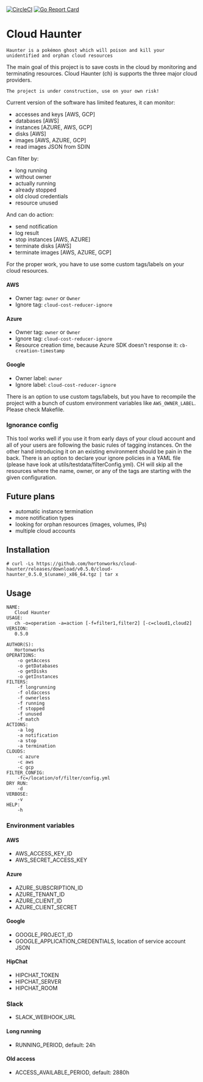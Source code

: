 [![CircleCI](https://circleci.com/gh/hortonworks/cloud-haunter.svg?style=shield)](https://circleci.com/gh/hortonworks/cloud-haunter) [![Go Report Card](https://goreportcard.com/badge/github.com/hortonworks/cloud-haunter)](https://goreportcard.com/report/github.com/hortonworks/cloud-haunter)

# Cloud Haunter

`Haunter is a pokémon ghost which will poison and kill your unidentified and orphan cloud resources`
 
The main goal of this project is to save costs in the cloud by monitoring and terminating resources.
Cloud Haunter (ch) is supports the three major cloud providers.

`The project is under construction, use on your own risk!`

Current version of the software has limited features, it can monitor:
 * accesses and keys [AWS, GCP]
 * databases [AWS]
 * instances [AZURE, AWS, GCP]
 * disks [AWS]
 * images [AWS, AZURE, GCP]
 * read images JSON from SDIN

Can filter by:
 * long running
 * without owner
 * actually running
 * already stopped
 * old cloud credentials
 * resource unused

And can do action:
 * send notification
 * log result
 * stop instances [AWS, AZURE]
 * terminate disks [AWS]
 * terminate images [AWS, AZURE, GCP]

For the proper work, you have to use some custom tags/labels on your cloud resources.

#### AWS
 * Owner tag: `owner` or `Owner`
 * Ignore tag: `cloud-cost-reducer-ignore`

#### Azure
 * Owner tag: `owner` or `Owner`
 * Ignore tag: `cloud-cost-reducer-ignore`
 * Resource creation time, because Azure SDK doesn't response it: `cb-creation-timestamp`

#### Google
 * Owner label: `owner`
 * Ignore label: `cloud-cost-reducer-ignore`

There is an option to use custom tags/labels, but you have to recompile the project with a bunch of custom environment variables like `AWS_OWNER_LABEL`. Please check Makefile.

### Ignorance config

This tool works well if you use it from early days of your cloud account and all of your users are following the basic rules of tagging instances. On the other hand introducing it on an existing environment should be pain in the back.
There is an option to declare your ignore policies in a YAML file (please have look at utils/testdata/filterConfig.yml).
CH will skip all the resources where the name, owner, or any of the tags are starting with the given configuration.

## Future plans
 * automatic instance termination
 * more notification types
 * looking for orphan resources (images, volumes, IPs)
 * multiple cloud accounts

## Installation

`# curl -Ls https://github.com/hortonworks/cloud-haunter/releases/download/v0.5.0/cloud-haunter_0.5.0_$(uname)_x86_64.tgz | tar x`

## Usage

```
NAME:
   Cloud Haunter
USAGE:
   ch -o=operation -a=action [-f=filter1,filter2] [-c=cloud1,cloud2]
VERSION:
   0.5.0

AUTHOR(S):
   Hortonworks
OPERATIONS:
	-o getAccess
	-o getDatabases
	-o getDisks
	-o getInstances
FILTERS:
	-f longrunning
	-f oldaccess
	-f ownerless
	-f running
	-f stopped
	-f unused
	-f match
ACTIONS:
	-a log
	-a notification
	-a stop
	-a termination
CLOUDS:
	-c azure
	-c aws
	-c gcp
FILTER_CONFIG:
	-fc=/location/of/filter/config.yml
DRY RUN:
	-d
VERBOSE:
	-v
HELP:
	-h
```

### Environment variables

#### AWS
 * AWS_ACCESS_KEY_ID
 * AWS_SECRET_ACCESS_KEY

#### Azure
 * AZURE_SUBSCRIPTION_ID
 * AZURE_TENANT_ID
 * AZURE_CLIENT_ID
 * AZURE_CLIENT_SECRET

#### Google
 * GOOGLE_PROJECT_ID
 * GOOGLE_APPLICATION_CREDENTIALS, location of service account JSON 

#### HipChat
 * HIPCHAT_TOKEN
 * HIPCHAT_SERVER
 * HIPCHAT_ROOM

### Slack
 * SLACK_WEBHOOK_URL

#### Long running
 * RUNNING_PERIOD, default: 24h

#### Old access
 * ACCESS_AVAILABLE_PERIOD, default: 2880h

